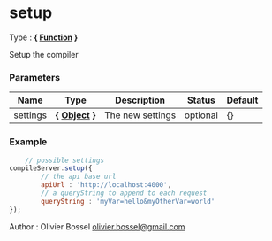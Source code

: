 # setup

<!-- @namespace: compile-server.setup -->

Type : **{ [Function](https://developer.mozilla.org/fr/docs/Web/JavaScript/Reference/Objets_globaux/Function) }**


Setup the compiler


### Parameters
Name  |  Type  |  Description  |  Status  |  Default
------------  |  ------------  |  ------------  |  ------------  |  ------------
settings  |  **{ [Object](https://developer.mozilla.org/fr/docs/Web/JavaScript/Reference/Objets_globaux/Object) }**  |  The new settings  |  optional  |  {}

### Example
```js
	// possible settings
compileServer.setup({
		// the api base url
		apiUrl : 'http://localhost:4000',
		// a queryString to append to each request
		queryString : 'myVar=hello&myOtherVar=world'
});
```
Author : Olivier Bossel [olivier.bossel@gmail.com](mailto:olivier.bossel@gmail.com)